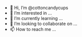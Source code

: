 - 👋 Hi, I’m @cottoncandycups
- 👀 I’m interested in ...
- 🌱 I’m currently learning ...
- 💞️ I’m looking to collaborate on ...
- 📫 How to reach me ...

<!---
cottoncandycups/cottoncandycups is a ✨ special ✨ repository because its `README.md` (this file) appears on your GitHub profile.
You can click the Preview link to take a look at your changes.
--->
